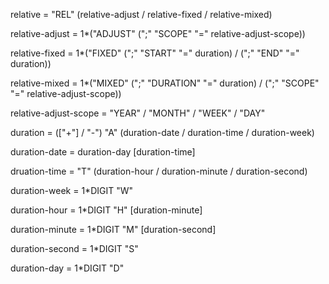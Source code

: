 relative            = "REL" (relative-adjust / relative-fixed / relative-mixed)

relative-adjust     = 1*("ADJUST" (";" "SCOPE" "=" relative-adjust-scope))

relative-fixed      = 1*("FIXED" (";" "START" "=" duration) / (";" "END" "=" duration))

relative-mixed      = 1*("MIXED" (";" "DURATION" "=" duration) / (";" "SCOPE" "=" relative-adjust-scope))

relative-adjust-scope =  "YEAR" / "MONTH" / "WEEK" / "DAY"

duration            = (["+"] / "-") "A" (duration-date / duration-time / duration-week)

duration-date       = duration-day [duration-time]

druation-time       = "T" (duration-hour / duration-minute / duration-second)

duration-week       = 1*DIGIT "W"

duration-hour       = 1*DIGIT "H" [duration-minute]

duration-minute     = 1*DIGIT "M" [duration-second]

duration-second     = 1*DIGIT "S"

duration-day        = 1*DIGIT "D"
